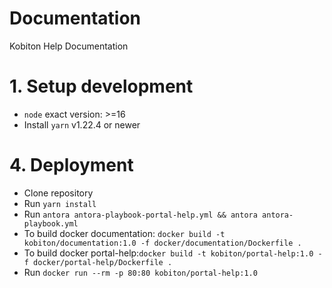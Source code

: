 # Documentation
Kobiton Help Documentation

# 1. Setup development
- `node` exact version: >=16
- Install `yarn` v1.22.4 or newer

# 4. Deployment
- Clone repository
- Run `yarn install`
- Run `antora antora-playbook-portal-help.yml && antora antora-playbook.yml`
- To build docker documentation: `docker build -t kobiton/documentation:1.0 -f docker/documentation/Dockerfile .`
- To build docker portal-help:`docker build -t kobiton/portal-help:1.0 -f docker/portal-help/Dockerfile .`
- Run `docker run --rm -p 80:80 kobiton/portal-help:1.0`
